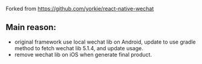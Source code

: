 Forked from https://github.com/yorkie/react-native-wechat

## Main reason:
- original framework use local wechat lib on Android, update to use gradle method to fetch wechat lib 5.1.4, and update usage.
- remove wechat lib on iOS when generate final product.
